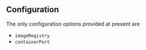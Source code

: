 ## Configuration
The only configuration options provided at present are
- `imageRegistry`
- `containerPort`

